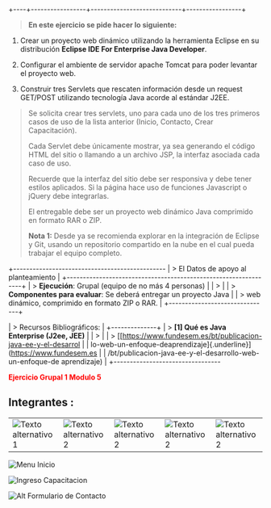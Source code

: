 


+----+-----------------+----------------------------+-----------------+

> **En este ejercicio se pide hacer lo siguiente:**

1.  Crear un proyecto web dinámico utilizando la herramienta Eclipse en
    su distribución **Eclipse IDE For Enterprise Java Developer**.

2.  Configurar el ambiente de servidor apache Tomcat para poder levantar
    el proyecto web.

3.  Construir tres Servlets que rescaten información desde un request
    GET/POST utilizando tecnología Java acorde al estándar J2EE.

> Se solicita crear tres servlets, uno para cada uno de los tres
> primeros casos de uso de la lista anterior (Inicio, Contacto, Crear
> Capacitación).
>
> Cada Servlet debe únicamente mostrar, ya sea generando el código HTML
> del sitio o llamando a un archivo JSP, la interfaz asociada cada caso
> de uso.
>
> Recuerde que la interfaz del sitio debe ser responsiva y debe tener
> estilos aplicados. Si la página hace uso de funciones Javascript o
> jQuery debe integrarlas.
>
> El entregable debe ser un proyecto web dinámico Java comprimido en
> formato RAR o ZIP.
>
> **Nota 1:** Desde ya se recomienda explorar en la integración de
> Eclipse y Git, usando un repositorio compartido en la nube en el cual
> pueda trabajar el equipo completo.



+-----------------------------------------------
| > El Datos de apoyo al planteamiento                                  |
+----------------------------------------------------------------+
| > **Ejecución**: Grupal (equipo de no más 4 personas)                 |
| >                                                                     |
| > **Componentes para evaluar**: Se deberá entregar un proyecto Java   |
| > web dinámico, comprimido en formato ZIP o RAR.                      |
+-------------------------------+

| > Recursos Bibliográficos:                                            |
+--------------+
| > **\[1\] Qué es Java Enterprise (J2ee, JEE)**                        |
| >                                                                     |
| > [[https://www.fundesem.es/bt/publicacion-java-ee-y-el-desarrol      |
| lo-web-un-enfoque-deaprendizaje]{.underline}](https://www.fundesem.es |
| /bt/publicacion-java-ee-y-el-desarrollo-web-un-enfoque-de aprendizaje) |
+---------------------------------

<span style="color:red">**Ejercicio Grupal 1 Modulo 5**</span>


## **Integrantes :**
<table>
  <tr>
    <td><img src=https://img.shields.io/badge/Angelica%20-%20Romero%20-%20violet?cacheSeconds=3200" alt="Texto alternativo 1"></td>
    <td><img src="https://img.shields.io/badge/Bastian%20-%20Mariangel%20-%20red?cacheSeconds=3200" alt="Texto alternativo 2"></td>
    <td><img src="https://img.shields.io/badge/Ivan%20-%20Mieres%20-%20green?cacheSeconds=3200
" alt="Texto alternativo 2"></td>
    <td><img src="https://img.shields.io/badge/Patricio%20-%20Bonnin%20-%20brown?cacheSeconds=3200
" alt="Texto alternativo 2"></td>
    <td><img src="https://img.shields.io/badge/Roberto%20-%20Rivas%20-%20blue?cacheSeconds=3200
" alt="Texto alternativo 2"></td>

  </tr>
</table>

![Menu Inicio](image.png)

![Ingreso Capacitacion](image-1.png)

![Alt Formulario de Contacto](image-2.png)